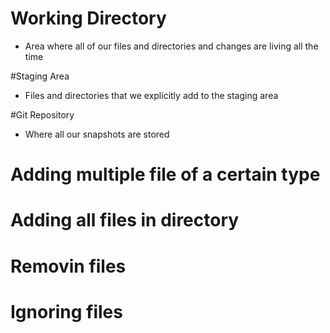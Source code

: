 # Working Directory
- Area where all of our files and directories and changes are living all the time

#Staging Area
- Files and directories that we explicitly add to the staging area

#Git Repository
- Where all our snapshots are stored

# Adding multiple file of a certain type
# Adding all files in directory
# Removin files
# Ignoring files

